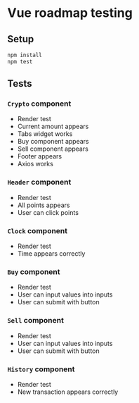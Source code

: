 # Vue roadmap testing

## Setup

``` bash
npm install
npm test
```

## Tests

### `Crypto` component

* Render test
* Current amount appears
* Tabs widget works
* Buy component appears
* Sell component appears
* Footer appears
* Axios works

### `Header` component

* Render test
* All points appears
* User can click points

### `Clock` component

* Render test
* Time appears correctly

### `Buy` component

* Render test
* User can input values into inputs
* User can submit with button

### `Sell` component

* Render test
* User can input values into inputs
* User can submit with button

### `History` component

* Render test
* New transaction appears correctly